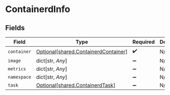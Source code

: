# ContainerdInfo


## Fields

| Field                                                                                  | Type                                                                                   | Required                                                                               | Description                                                                            |
| -------------------------------------------------------------------------------------- | -------------------------------------------------------------------------------------- | -------------------------------------------------------------------------------------- | -------------------------------------------------------------------------------------- |
| `container`                                                                            | [Optional[shared.ContainerdContainer]](undefined/models/shared/containerdcontainer.md) | :heavy_check_mark:                                                                     | N/A                                                                                    |
| `image`                                                                                | dict[str, *Any*]                                                                       | :heavy_minus_sign:                                                                     | N/A                                                                                    |
| `metrics`                                                                              | dict[str, *Any*]                                                                       | :heavy_minus_sign:                                                                     | N/A                                                                                    |
| `namespace`                                                                            | dict[str, *Any*]                                                                       | :heavy_minus_sign:                                                                     | N/A                                                                                    |
| `task`                                                                                 | [Optional[shared.ContainerdTask]](undefined/models/shared/containerdtask.md)           | :heavy_minus_sign:                                                                     | N/A                                                                                    |